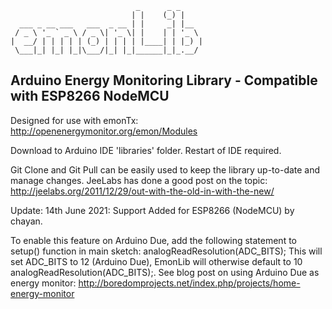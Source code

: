 
                                _      _ _
                               | |    (_) |
      ___ _ __ ___   ___  _ __ | |     _| |__
     / _ \ '_ ` _ \ / _ \| '_ \| |    | | '_ \
    |  __/ | | | | | (_) | | | | |____| | |_) |
     \___|_| |_| |_|\___/|_| |_|______|_|_.__/
      

## Arduino Energy Monitoring Library - Compatible with ESP8266 NodeMCU

Designed for use with emonTx: http://openenergymonitor.org/emon/Modules

Download to Arduino IDE 'libraries' folder. Restart of IDE required.

Git Clone and Git Pull can be easily used to keep the library up-to-date and manage changes.
JeeLabs has done a good post on the topic: http://jeelabs.org/2011/12/29/out-with-the-old-in-with-the-new/



Update: 14th June 2021: Support Added for ESP8266 (NodeMCU) by chayan.

To enable this feature on Arduino Due, add the following statement to setup() function in main sketch:
analogReadResolution(ADC_BITS); This will set ADC_BITS to 12 (Arduino Due), EmonLib will otherwise default to 10 analogReadResolution(ADC_BITS);.
See blog post on using Arduino Due as energy monitor: http://boredomprojects.net/index.php/projects/home-energy-monitor

